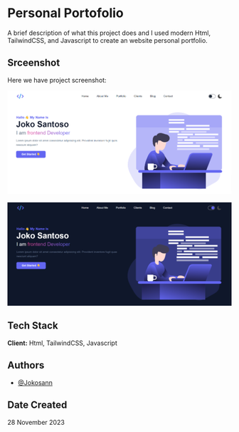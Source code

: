 # Personal Portofolio

A brief description of what this project does and I used modern Html, TailwindCSS, and Javascript to create an website personal portfolio.

## Srceenshot

Here we have project screenshot:

![screenshot](dist/img/screenshot/03.png)

![screenshot](dist/img/screenshot/03-dark.png)

## Tech Stack

**Client:** Html, TailwindCSS, Javascript

## Authors

- [@Jokosann](https://www.github.com/Jokosann)

## Date Created

28 November 2023
